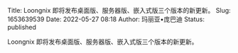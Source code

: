 Title: Loongnix 即将发布桌面版、服务器版、嵌入式版三个版本的新更新。
Slug: 1653639539
Date: 2022-05-27 08:18
Author: 玛丽亚•庞巴迪
Status: published

Loongnix 即将发布桌面版、服务器版、嵌入式版三个版本的新更新。
